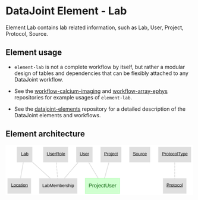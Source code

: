 # DataJoint Element - Lab

Element Lab contains lab related information, such as Lab, User, Project, Protocol, Source.

## Element usage

+ `element-lab` is not a complete workflow by itself, but rather a modular design of tables and dependencies that can be flexibly attached to any DataJoint workflow.
+ See the [workflow-calcium-imaging](https://github.com/datajoint/workflow-calcium-imaging) and [workflow-array-ephys](https://github.com/datajoint/workflow-array-ephys) repositories for example usages of `element-lab`.

+ See the [datajoint-elements](https://github.com/datajoint/datajoint-elements) repository for a detailed description of the DataJoint elements and workflows.

## Element architecture

![element lab diagram](images/element_lab_diagram.svg)
